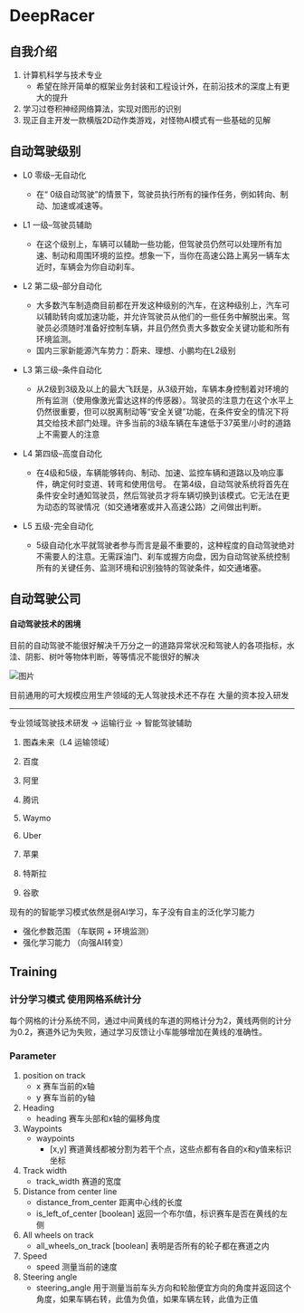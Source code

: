 
# DeepRacer

## 自我介绍
1. 计算机科学与技术专业
   - 希望在除开简单的框架业务封装和工程设计外，在前沿技术的深度上有更大的提升
2. 学习过卷积神经网络算法，实现对图形的识别
3. 现正自主开发一款横版2D动作类游戏，对怪物AI模式有一些基础的见解

## 自动驾驶级别
- L0 零级–无自动化
  - 在“ 0级自动驾驶”的情景下，驾驶员执行所有的操作任务，例如转向、制动、加速或减速等。
- L1 一级–驾驶员辅助
   - 在这个级别上，车辆可以辅助一些功能，但驾驶员仍然可以处理所有加速、制动和周围环境的监控。想象一下，当你在高速公路上离另一辆车太近时，车辆会为你自动刹车。
- L2 第二级–部分自动化
   - 大多数汽车制造商目前都在开发这种级别的汽车，在这种级别上，汽车可以辅助转向或加速功能，并允许驾驶员从他们的一些任务中解脱出来。驾驶员必须随时准备好控制车辆，并且仍然负责大多数安全关键功能和所有环境监测。
   - 国内三家新能源汽车势力：蔚来、理想、小鹏均在L2级别
- L3 第三级–条件自动化
  -  从2级到3级及以上的最大飞跃是，从3级开始，车辆本身控制着对环境的所有监测（使用像激光雷达这样的传感器）。驾驶员的注意力在这个水平上仍然很重要，但可以脱离制动等“安全关键”功能，在条件安全的情况下将其交给技术部门处理。许多当前的3级车辆在车速低于37英里/小时的道路上不需要人的注意
- L4 第四级–高度自动化
  - 在4级和5级，车辆能够转向、制动、加速、监控车辆和道路以及响应事件，确定何时变道、转弯和使用信号。
   在第4级，自动驾驶系统将首先在条件安全时通知驾驶员，然后驾驶员才将车辆切换到该模式。它无法在更为动态的驾驶情况（如交通堵塞或并入高速公路）之间做出判断。

- L5 五级-完全自动化
  - 5级自动化水平就驾驶者参与而言是最不重要的，这种程度的自动驾驶绝对不需要人的注意。无需踩油门、刹车或握方向盘，因为自动驾驶系统控制所有的关键任务、监测环境和识别独特的驾驶条件，如交通堵塞。

## 自动驾驶公司

#### 自动驾驶技术的困境
目前的自动驾驶不能很好解决千万分之一的道路异常状况和驾驶人的各项指标，水洼、阴影、树叶等物体判断，等等情况不能很好的解决 

![图片](https://pic1.zhimg.com/80/v2-d057f7fbdf5cbf8c4546ee84014ca6f2_720w.jpg)

目前通用的可大规模应用生产领域的无人驾驶技术还不存在
   大量的资本投入研发 

----
专业领域驾驶技术研发  -> 运输行业
                     -> 智能驾驶辅助

 1. 图森未来（L4 运输领域）
 2. 百度
 3. 阿里
 4. 腾讯 

1. Waymo
2. Uber
3. 苹果
4. 特斯拉
5. 谷歌

现有的的智能学习模式依然是弱AI学习，车子没有自主的泛化学习能力
- 强化参数范围 （车联网 + 环境监测）
- 强化学习能力 （向强AI转变）

## Training
### 计分学习模式 使用网格系统计分

每个网格的计分系统不同，通过中间黄线的车道的网格计分为2，黄线两侧的计分为0.2，赛道外记为失败，通过学习反馈让小车能够增加在黄线的准确性。 

### Parameter

1. position on track
   - x 赛车当前的x轴
   - y 赛车当前的y轴
2. Heading
   - heading 赛车头部和x轴的偏移角度
3. Waypoints
   - waypoints
     - [x,y] 赛道黄线都被分割为若干个点，这些点都有各自的x和y值来标识坐标
4. Track width
    - track_width 赛道的宽度
5. Distance from center line
   - distance_from_center 距离中心线的长度
   - is_left_of_center [boolean] 返回一个布尔值，标识赛车是否在黄线的左侧
6. All wheels on track
   - all_wheels_on_track [boolean] 表明是否所有的轮子都在赛道之内
7. Speed
   - speed 测量当前的速度
8. Steering angle
   - steering_angle 用于测量当前车头方向和轮胎便宜方向的角度并返回这个角度，如果车辆右转，此值为负值，如果车辆左转，此值为正值